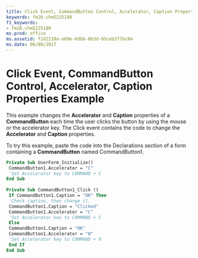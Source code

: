 ```yaml
---
title: Click Event, CommandButton Control, Accelerator, Caption Properties Example
keywords: fm20.chm5225180
f1_keywords:
- fm20.chm5225180
ms.prod: office
ms.assetid: f2d2210a-e69e-6dbb-6b3d-95ceb377bc84
ms.date: 06/08/2017
---
```



# Click Event, CommandButton Control, Accelerator, Caption Properties Example

This example changes the  **Accelerator** and **Caption** properties of a **CommandButton** each time the user clicks the button by using the mouse or the accelerator key. The Click event contains the code to change the **Accelerator** and **Caption** properties.

To try this example, paste the code into the Declarations section of a form containing a  **CommandButton** named CommandButton1.



```vb
Private Sub UserForm_Initialize() 
 CommandButton1.Accelerator = "C" 
 'Set Accelerator key to COMMAND + C 
End Sub 
 
Private Sub CommandButton1_Click () 
 If CommandButton1.Caption = "OK" Then 
 'Check caption, then change it. 
 CommandButton1.Caption = "Clicked" 
 CommandButton1.Accelerator = "C" 
 'Set Accelerator key to COMMAND + C 
 Else 
 CommandButton1.Caption = "OK" 
 CommandButton1.Accelerator = "O" 
 'Set Accelerator key to COMMAND + O 
 End If 
End Sub
```


